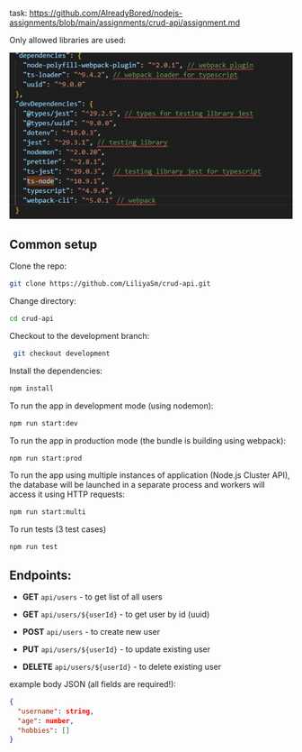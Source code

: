 task: https://github.com/AlreadyBored/nodejs-assignments/blob/main/assignments/crud-api/assignment.md

Only allowed libraries are used:

![](dependencies.jpg)
## Common setup

Clone the repo:

```bash
git clone https://github.com/LiliyaSm/crud-api.git

```

Change directory:

```bash
cd crud-api
```

Checkout to the development branch:

```bash
 git checkout development
```

Install the dependencies:

```bash
npm install
```

To run the app in development mode (using nodemon):

```bash
npm run start:dev
```

To run the app in production mode (the bundle is building using webpack):

```bash
npm run start:prod
```

To run the app using multiple instances of application (Node.js Cluster API),
the database will be launched in a separate process and workers will access it using HTTP requests:

```bash
npm run start:multi
```

To run tests (3 test cases)

```bash
npm run test
```

## Endpoints:

- **GET** `api/users` - to get list of all users

- **GET** `api/users/${userId}` - to get user by id (uuid)

- **POST** `api/users` - to create new user

- **PUT** `api/users/${userId}` - to update existing user

- **DELETE**  `api/users/${userId}` - to delete existing user

example body JSON (all fields are required!):

```json
{
  "username": string,
  "age": number,
  "hobbies": []
}
```